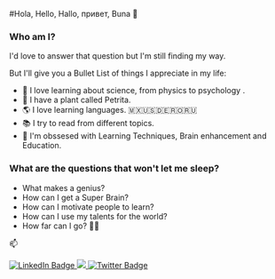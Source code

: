 #Hola, Hello, Hallo, привет, Buna 👋

### Who am I?
I'd love to answer that question but I'm still finding my way. 

But I'll give you a Bullet List of things I appreciate in my life:

- 🔭 I love learning about science, from physics to psychology .
- 🌱 I have a plant called Petrita.
- 🌎 I love learning languages. 🇲🇽🇺🇸🇩🇪🇷🇴🇷🇺
- 📚 I try to read from different topics.
- 🧠 I'm obssesed with Learning Techniques, Brain enhancement and Education.

### What are the questions that won't let me sleep?
- What makes a genius?
- How can I get a Super Brain?
- How can I motivate people to learn?
- How can I use my talents for the world?
- How far can I go? 🏇🏻
  
📫 
<div id="badges">
  <a href='https://www.linkedin.com/in/mejiafernando/'>
    <img src="https://img.shields.io/badge/LinkedIn-blue?style=for-the-badge&logo=linkedin&logoColor=white" alt="LinkedIn Badge"/>
  </a>
  <a href='https://www.instagram.com/ego_mejia/'>
    <img src="https://img.shields.io/badge/Instagram-E4405F?style=for-the-badge&logo=instagram&logoColor=white)https://img.shields.io/badge/Instagram-E4405F?style=for-the-badge&logo=instagram&logoColor=white" />
  </a>
  <a href="https://twitter.com/ego_Mejia">
    <img src="https://img.shields.io/badge/Twitter-blue?style=for-the-badge&logo=twitter&logoColor=white" alt="Twitter Badge"/>
  </a>
</div>
